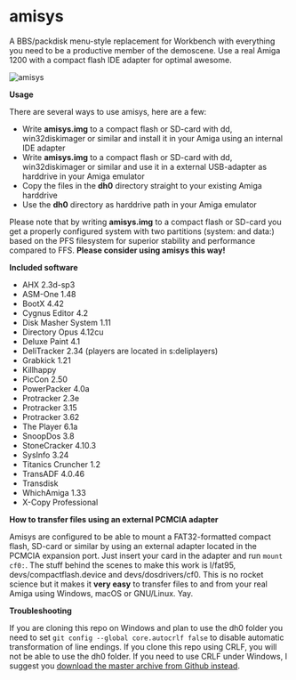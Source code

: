 # amisys
A BBS/packdisk menu-style replacement for Workbench with everything you need to be a productive member of the demoscene. Use a real Amiga 1200 with a compact flash IDE adapter for optimal awesome.

![amisys](https://github.com/cliffordcarnmo/amiga-hd-menu/blob/master/screenshot.jpg)

**Usage**

There are several ways to use amisys, here are a few:
* Write **amisys.img** to a compact flash or SD-card with dd, win32diskimager or similar and install it in your Amiga using an internal IDE adapter
* Write **amisys.img** to a compact flash or SD-card with dd, win32diskimager or similar and use it in a external USB-adapter as harddrive in your Amiga emulator
* Copy the files in the **dh0** directory straight to your existing Amiga harddrive
* Use the **dh0** directory as harddrive path in your Amiga emulator

Please note that by writing **amisys.img** to a compact flash or SD-card you get a properly configured system with two partitions (system: and data:) based on the PFS filesystem for superior stability and performance compared to FFS. **Please consider using amisys this way!**

**Included software**

* AHX 2.3d-sp3
* ASM-One 1.48
* BootX 4.42
* Cygnus Editor 4.2
* Disk Masher System 1.11
* Directory Opus 4.12cu
* Deluxe Paint 4.1
* DeliTracker 2.34 (players are located in s:deliplayers)
* Grabkick 1.21
* Killhappy
* PicCon 2.50
* PowerPacker 4.0a
* Protracker 2.3e
* Protracker 3.15
* Protracker 3.62
* The Player 6.1a
* SnoopDos 3.8
* StoneCracker 4.10.3
* SysInfo 3.24
* Titanics Cruncher 1.2
* TransADF 4.0.46
* Transdisk
* WhichAmiga 1.33
* X-Copy Professional

**How to transfer files using an external PCMCIA adapter**

Amisys are configured to be able to mount a FAT32-formatted compact flash, SD-card or similar by using an external adapter located in the PCMCIA expansion port. Just insert your card in the adapter and run `mount cf0:`. The stuff behind the scenes to make this work is l/fat95, devs/compactflash.device and devs/dosdrivers/cf0. This is no rocket science but it makes it **very easy** to transfer files to and from your real Amiga using Windows, macOS or GNU/Linux. Yay.

**Troubleshooting**

If you are cloning this repo on Windows and plan to use the dh0 folder you need to set `git config --global core.autocrlf false` to disable automatic transformation of line endings. If you clone this repo using CRLF, you will not be able to use the dh0 folder. If you need to use CRLF under Windows, I suggest you [download the master archive from Github instead](https://github.com/cliffordcarnmo/amisys/archive/master.zip).
